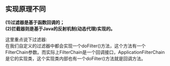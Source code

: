 ## 实现原理不同 ##
**(1)过滤器是基于函数回调的；  
(2)拦截器则是基于Java的反射机制(动态代理)实现的。**  

这里重点说下过滤器:  
在我们自定义的过滤器中都会实现一个doFilter()方法，这个方法有一个FilterChain参数。而实际上FilterChain是一个回调接口，ApplicationFilterChain是它的实现类，这个实现类内部也有一个doFilter()方法就是回调方法。
